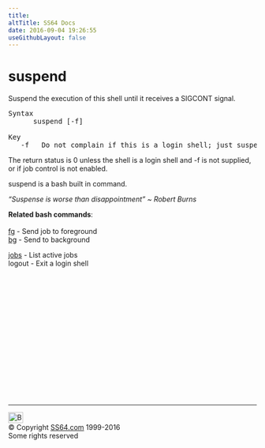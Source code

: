 ```yaml
---
title:
altTitle: SS64 Docs
date: 2016-09-04 19:26:55
useGithubLayout: false
---
```

<!-- #BeginLibraryItem "/Library/head_bash.lbi" --><!-- #EndLibraryItem --><h1>suspend</h1> 
<p>Suspend the execution of this shell until it receives a SIGCONT signal.</p>
<pre>Syntax
      suspend [-f]<br>
Key<br>   -f   Do not complain if this is a login shell; just suspend anyway.</pre>
<p> The return status is 0 unless
the shell is a login shell and -f is not supplied, or if job control is not enabled.</p>
<p>suspend is a bash built in command.</p>
<p class="quote"><i>“Suspense is worse than disappointment” ~ Robert Burns</i></p>
<p><b>Related bash commands</b>:<br>
<br>
<a href="fg.html">fg</a> - Send job to foreground <br>
<a href="bg.html">bg</a> - Send to background<br>

<a href="jobs.html">jobs</a> - List active jobs<br>
logout - Exit a login shell</p><!-- #BeginLibraryItem "/Library/foot_bash.lbi" --><p>
<!-- bash300 -->
<ins class="adsbygoogle" style="display:inline-block;width:300px;height:250px" data-ad-client="ca-pub-6140977852749469" data-ad-slot="4615356305"></ins>
<script>
(adsbygoogle = window.adsbygoogle || []).push({});
</script></p>
<hr>
<div id="bl" class="footer"><a href="suspend.html#"><img src="../images/top.png" width="30" height="22" alt="Back to the Top"></a></div>
<div id="br" class="footer, tagline">© Copyright <a href="../index.html">SS64.com</a> 1999-2016<br>
Some rights reserved</div><!-- #EndLibraryItem -->

